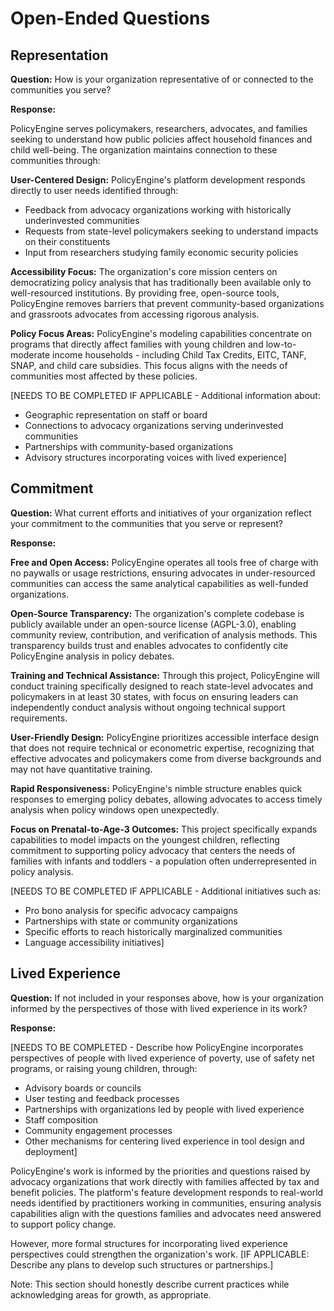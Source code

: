# Open-Ended Questions

## Representation

**Question:** How is your organization representative of or connected to the communities you serve?

**Response:**

PolicyEngine serves policymakers, researchers, advocates, and families seeking to understand how public policies affect household finances and child well-being. The organization maintains connection to these communities through:

**User-Centered Design:**
PolicyEngine's platform development responds directly to user needs identified through:
- Feedback from advocacy organizations working with historically underinvested communities
- Requests from state-level policymakers seeking to understand impacts on their constituents
- Input from researchers studying family economic security policies

**Accessibility Focus:**
The organization's core mission centers on democratizing policy analysis that has traditionally been available only to well-resourced institutions. By providing free, open-source tools, PolicyEngine removes barriers that prevent community-based organizations and grassroots advocates from accessing rigorous analysis.

**Policy Focus Areas:**
PolicyEngine's modeling capabilities concentrate on programs that directly affect families with young children and low-to-moderate income households - including Child Tax Credits, EITC, TANF, SNAP, and child care subsidies. This focus aligns with the needs of communities most affected by these policies.

[NEEDS TO BE COMPLETED IF APPLICABLE - Additional information about:
- Geographic representation on staff or board
- Connections to advocacy organizations serving underinvested communities
- Partnerships with community-based organizations
- Advisory structures incorporating voices with lived experience]

## Commitment

**Question:** What current efforts and initiatives of your organization reflect your commitment to the communities that you serve or represent?

**Response:**

**Free and Open Access:**
PolicyEngine operates all tools free of charge with no paywalls or usage restrictions, ensuring advocates in under-resourced communities can access the same analytical capabilities as well-funded organizations.

**Open-Source Transparency:**
The organization's complete codebase is publicly available under an open-source license (AGPL-3.0), enabling community review, contribution, and verification of analysis methods. This transparency builds trust and enables advocates to confidently cite PolicyEngine analysis in policy debates.

**Training and Technical Assistance:**
Through this project, PolicyEngine will conduct training specifically designed to reach state-level advocates and policymakers in at least 30 states, with focus on ensuring leaders can independently conduct analysis without ongoing technical support requirements.

**User-Friendly Design:**
PolicyEngine prioritizes accessible interface design that does not require technical or econometric expertise, recognizing that effective advocates and policymakers come from diverse backgrounds and may not have quantitative training.

**Rapid Responsiveness:**
PolicyEngine's nimble structure enables quick responses to emerging policy debates, allowing advocates to access timely analysis when policy windows open unexpectedly.

**Focus on Prenatal-to-Age-3 Outcomes:**
This project specifically expands capabilities to model impacts on the youngest children, reflecting commitment to supporting policy advocacy that centers the needs of families with infants and toddlers - a population often underrepresented in policy analysis.

[NEEDS TO BE COMPLETED IF APPLICABLE - Additional initiatives such as:
- Pro bono analysis for specific advocacy campaigns
- Partnerships with state or community organizations
- Specific efforts to reach historically marginalized communities
- Language accessibility initiatives]

## Lived Experience

**Question:** If not included in your responses above, how is your organization informed by the perspectives of those with lived experience in its work?

**Response:**

[NEEDS TO BE COMPLETED - Describe how PolicyEngine incorporates perspectives of people with lived experience of poverty, use of safety net programs, or raising young children, through:
- Advisory boards or councils
- User testing and feedback processes
- Partnerships with organizations led by people with lived experience
- Staff composition
- Community engagement processes
- Other mechanisms for centering lived experience in tool design and deployment]

PolicyEngine's work is informed by the priorities and questions raised by advocacy organizations that work directly with families affected by tax and benefit policies. The platform's feature development responds to real-world needs identified by practitioners working in communities, ensuring analysis capabilities align with the questions families and advocates need answered to support policy change.

However, more formal structures for incorporating lived experience perspectives could strengthen the organization's work. [IF APPLICABLE: Describe any plans to develop such structures or partnerships.]

Note: This section should honestly describe current practices while acknowledging areas for growth, as appropriate.
